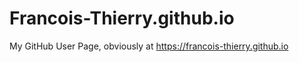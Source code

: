 # Francois-Thierry.github.io

My GitHub User Page, obviously at <https://francois-thierry.github.io>
